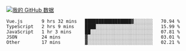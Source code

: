 [![我的 GitHub 数据](https://github-readme-stats.vercel.app/api?username=unbrain&?theme=dark)]()

<!--START_SECTION:waka-->
```text
Vue.js       9 hrs 32 mins   █████████████████▓░░░░░░░   70.94 % 
TypeScript   2 hrs 9 mins    ████░░░░░░░░░░░░░░░░░░░░░   15.99 % 
JavaScript   1 hr 3 mins     ██░░░░░░░░░░░░░░░░░░░░░░░   07.81 % 
JSON         24 mins         ▓░░░░░░░░░░░░░░░░░░░░░░░░   03.01 % 
Other        17 mins         ▓░░░░░░░░░░░░░░░░░░░░░░░░   02.21 % 
```
<!--END_SECTION:waka-->
